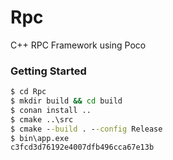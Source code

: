 # Rpc
C++ RPC Framework using Poco

### Getting Started

```bat
$ cd Rpc
$ mkdir build && cd build
$ conan install ..
$ cmake ..\src
$ cmake --build . --config Release
$ bin\app.exe
c3fcd3d76192e4007dfb496cca67e13b
```
